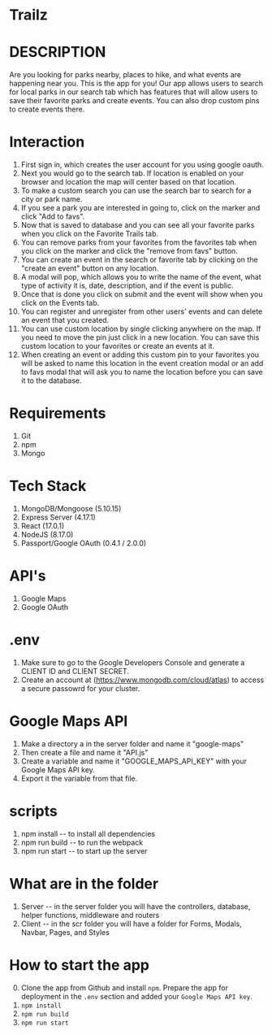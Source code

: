 # Trailz

# DESCRIPTION
Are you looking for parks nearby, places to hike, and what events are happening near you. This is the app for you! Our app allows users to search for local parks in our search tab which has features that will allow users to save their favorite parks and create events. You can also drop custom pins to create events there.

# Interaction
1. First sign in, which creates the user account for you using google oauth.
2. Next you would go to the search tab. If location is enabled on your browser and location the map will center based on that location.
3. To make a custom search you can use the search bar to search for a city or park name.
4. If you see a park you are interested in going to, click on the marker and click "Add to favs".
5. Now that is saved to database and you can see all your favorite parks when you click on the Favorite Trails tab.
6. You can remove parks from your favorites from the favorites tab when you click on the marker and click the "remove from favs" button.
7. You can create an event in the search or favorite tab by clicking on the "create an event" button on any location.
8. A modal will pop, which allows you to write the name of the event, what type of activity it is, date, description, and if the event is public.
9. Once that is done you click on submit and the event will show when you click on the Events tab.
10. You can register and unregister from other users' events and can delete an event that you created.
11. You can use custom location by single clicking anywhere on the map. If you need to move the pin just click in a new location. You can save this custom location to your favorites or create an events at it.
12. When creating an event or adding this custom pin to your favorites you will be asked to name this location in the event creation modal or an add to favs modal that will ask you to name the location before you can save it to the database.

# Requirements
1. Git
2. npm
3. Mongo

# Tech Stack
1. MongoDB/Mongoose (5.10.15)
2. Express Server (4.17.1)
3. React (17.0.1)
4. NodeJS (8.17.0)
5. Passport/Google OAuth (0.4.1 / 2.0.0)

# API's
1. Google Maps
2. Google OAuth

# .env
1. Make sure to go to the Google Developers Console and generate a CLIENT ID and CLIENT SECRET.
2. Create an account at (https://www.mongodb.com/cloud/atlas) to access a secure passowrd for your cluster.

# Google Maps API
1. Make a directory a in the server folder and name it "google-maps"
2. Then create a file and name it "API.js"
3. Create a variable and name it "GOOGLE_MAPS_API_KEY" with your Google Maps API key.
4. Export it the variable from that file.

# scripts
1. npm install -- to install all dependencies
2. npm run build -- to run the webpack
3. npm run start -- to start up the server

# What are in the folder
1. Server -- in the server folder you will have the controllers, database, helper functions, middleware and routers
2. Client -- in the scr folder you will have a folder for Forms, Modals, Navbar, Pages, and Styles

# How to start the app
0. Clone the app from Github and install `npm`. Prepare the app for deployment in the `.env` section and added your `Google Maps API key`.
1. `npm install`
2. `npm run build`
3. `npm run start`